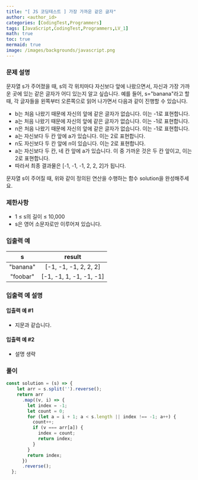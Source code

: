 ```yaml
---
title: "[ JS 코딩테스트 ] 가장 가까운 같은 글자"
author: <author_id>
categories: [CodingTest,Programmers]
tags: [JavaScript,CodingTest,Programmers,LV_1]
math: true
toc: true
mermaid: true
image: /images/backgrounds/javascript.png
---
```


### 문제 설명
문자열 s가 주어졌을 때, s의 각 위치마다 자신보다 앞에 나왔으면서, 자신과 가장 가까운 곳에 있는 같은 글자가 어디 있는지 알고 싶습니다.
예를 들어, s="banana"라고 할 때,  각 글자들을 왼쪽부터 오른쪽으로 읽어 나가면서 다음과 같이 진행할 수 있습니다.

- b는 처음 나왔기 때문에 자신의 앞에 같은 글자가 없습니다. 이는 -1로 표현합니다.
- a는 처음 나왔기 때문에 자신의 앞에 같은 글자가 없습니다. 이는 -1로 표현합니다.
- n은 처음 나왔기 때문에 자신의 앞에 같은 글자가 없습니다. 이는 -1로 표현합니다.
- a는 자신보다 두 칸 앞에 a가 있습니다. 이는 2로 표현합니다.
- n도 자신보다 두 칸 앞에 n이 있습니다. 이는 2로 표현합니다.
- a는 자신보다 두 칸, 네 칸 앞에 a가 있습니다. 이 중 가까운 것은 두 칸 앞이고, 이는 2로 표현합니다.
- 따라서 최종 결과물은 [-1, -1, -1, 2, 2, 2]가 됩니다.

문자열 s이 주어질 때, 위와 같이 정의된 연산을 수행하는 함수 solution을 완성해주세요.

### 제한사항
- 1 ≤ s의 길이 ≤ 10,000
- s은 영어 소문자로만 이루어져 있습니다.

### 입출력 예

|s|	result|
|:--:|:--:|
|"banana"	|[-1, -1, -1, 2, 2, 2]|
|"foobar"|	[-1, -1, 1, -1, -1, -1]|

### 입출력 예 설명
#### 입출력 예 #1
- 지문과 같습니다.

#### 입출력 예 #2
- 설명 생략


### 풀이

```jsx
const solution = (s) => {
    let arr = s.split('').reverse();
    return arr
      .map((v, i) => {
        let index = -1;
        let count = 0;
        for (let a = i + 1; a < s.length || index !== -1; a++) {
          count++;
          if (v === arr[a]) {
            index = count;
            return index;
          }
        }
        return index;
      })
      .reverse();
  };
```
